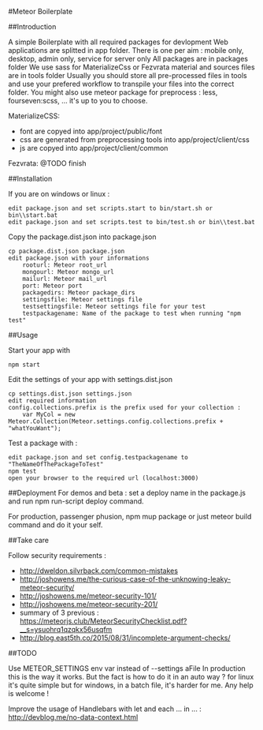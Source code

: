 #Meteor Boilerplate

##Introduction

A simple Boilerplate with all required packages for devlopment
Web applications are splitted in app folder. There is one per aim : mobile only, desktop, admin only, service for
server only
All packages are in packages folder
We use sass for MaterializeCss or Fezvrata material and sources files are in tools folder
Usually you should store all pre-processed files in tools and use your prefered workflow to transpile your files into
the correct folder. You might also use meteor package for preprocess : less, fourseven:scss, ... it's up to you to 
choose.

MaterializeCSS:
 * font are copyed into app/project/public/font
 * css are generated from preprocessing tools into app/project/client/css
 * js are copyed into app/project/client/common
 
Fezvrata:
@TODO finish

##Installation

If you are on windows or linux : 

    edit package.json and set scripts.start to bin/start.sh or bin\\start.bat
    edit package.json and set scripts.test to bin/test.sh or bin\\test.bat
    
Copy the package.dist.json into package.json

    cp package.dist.json package.json
    edit package.json with your informations
        rooturl: Meteor root_url
        mongourl: Meteor mongo_url
        mailurl: Meteor mail_url
        port: Meteor port
        packagedirs: Meteor package_dirs
        settingsfile: Meteor settings file
        testsettingsfile: Meteor settings file for your test
        testpackagename: Name of the package to test when running "npm test"

##Usage

Start your app with

    npm start
    
Edit the settings of your app with settings.dist.json 

    cp settings.dist.json settings.json
    edit required information
    config.collections.prefix is the prefix used for your collection :
        var MyCol = new Meteor.Collection(Meteor.settings.config.collections.prefix + "whatYouWant");

Test a package with :

    edit package.json and set config.testpackagename to "TheNameOfThePackageToTest"
    npm test
    open your browser to the required url (localhost:3000)
    
##Deployment
For demos and beta : set a deploy name in the package.js and run npm run-script deploy command.

For production, passenger phusion, npm mup package or just meteor build command and do it your self.

##Take care

Follow security requirements : 

* http://dweldon.silvrback.com/common-mistakes
* http://joshowens.me/the-curious-case-of-the-unknowing-leaky-meteor-security/
* http://joshowens.me/meteor-security-101/ 
* http://joshowens.me/meteor-security-201/
* summary of 3 previous : https://meteorjs.club/MeteorSecurityChecklist.pdf?__s=ysuohrq1qzqkx56usqfm
* http://blog.east5th.co/2015/08/31/incomplete-argument-checks/

##TODO

Use METEOR_SETTINGS env var instead of --settings aFile
In production this is the way it works. But the fact is how to do it in an auto way ? for linux it's quite simple
but for windows, in a batch file, it's harder for me. Any help is welcome !

Improve the usage of Handlebars with let and each ... in ... : http://devblog.me/no-data-context.html

